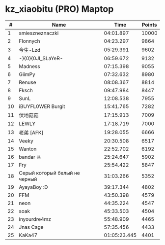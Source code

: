 # kz_xiaobitu (PRO) Maptop

|  # | Name | Time | Points |
|-------------- | -------------- | -------------- | -------------- | 
| 1 | smieszneznaczki | 04:01.897 | 10000 | 
| 2 | Flonnych | 04:23.297 | 9864 | 
| 3 | 今生-Lzd | 05:29.391 | 9602 | 
| 4 | -}{0}{0JI_SLaYeR- | 06:59.672 | 9132 | 
| 5 | Madness | 07:15.398 | 9055 | 
| 6 | GiimPy | 07:32.632 | 8980 | 
| 7 | Renuse | 08:08.367 | 8814 | 
| 8 | Fksch | 09:47.984 | 8447 | 
| 9 | SunL | 12:08.538 | 7955 | 
| 10 | iBUYFL0WER Burgit | 15:41.765 | 7282 | 
| 11 | 伏地菇菇 | 17:15.913 | 7009 | 
| 12 | LEWLY | 17:18.719 | 7000 | 
| 13 | 老弟 [AFK] | 19:28.055 | 6666 | 
| 14 | Veeky | 20:30.508 | 6517 | 
| 15 | Wanton | 22:52.702 | 6192 | 
| 16 | bandar ☠ | 25:24.647 | 5902 | 
| 17 | Fry | 25:54.422 | 5847 | 
| 18 | Серый который белый не черный | 31:03.266 | 5352 | 
| 19 | AyayaBoy :D | 39:17.344 | 4802 | 
| 20 | FFM | 43:50.398 | 4579 | 
| 21 | neon | 44:35.224 | 4547 | 
| 22 | soak | 45:33.503 | 4504 | 
| 23 | inyourdre4mz | 55:48.909 | 4465 | 
| 24 | Jnas Cage | 57:35.456 | 4433 | 
| 25 | KaKa47 | 01:05:23.445 | 4401 | 

